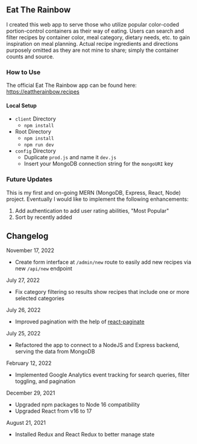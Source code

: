 ## Eat The Rainbow

I created this web app to serve those who utilize popular color-coded portion-control containers as their way of eating. Users can search and filter recipes by container color, meal category, dietary needs, etc. to gain inspiration on meal planning. Actual recipe ingredients and directions purposely omitted as they are not mine to share; simply the container counts and source.

### How to Use

The official Eat The Rainbow app can be found here: https://eattherainbow.recipes

#### Local Setup

-   `client` Directory
    -   `npm install`
-   Root Directory
    -   `npm install`
    -   `npm run dev`
-   `config` Directory
    -   Duplicate `prod.js` and name it `dev.js`
    -   Insert your MongoDB connection string for the `mongoURI` key

### Future Updates

This is my first and on-going MERN (MongoDB, Express, React, Node) project. Eventually I would like to implement the following enhancements:

1. Add authentication to add user rating abilities, "Most Popular"
2. Sort by recently added

## Changelog

November 17, 2022

-   Create form interface at `/admin/new` route to easily add new recipes via new `/api/new` endpoint

July 27, 2022

-   Fix category filtering so results show recipes that include one or more selected categories

July 26, 2022

-   Improved pagination with the help of [react-paginate](https://www.npmjs.com/package/react-paginate)

July 25, 2022

-   Refactored the app to connect to a NodeJS and Express backend, serving the data from MongoDB

February 12, 2022

-   Implemented Google Analytics event tracking for search queries, filter toggling, and pagination

December 29, 2021

-   Upgraded npm packages to Node 16 compatibility
-   Upgraded React from v16 to 17

August 21, 2021

-   Installed Redux and React Redux to better manage state
